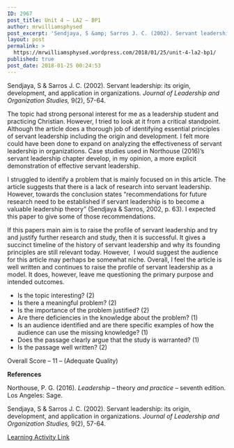 ```yaml
---
ID: 2967
post_title: Unit 4 – LA2 – BP1
author: mrwilliamsphysed
post_excerpt: 'Sendjaya, S &amp; Sarros J. C. (2002). Servant leadership: its origin, development, and application in&nbsp;organizations. Journal of Leadership and Organization Studies, 9(2), 57-64. The topic had strong personal interest for me as a leadership student and practicing Christian. However, I tried to look at it from a critical standpoint. Although the article does a thorough &hellip; <a href="https://mrwilliamsphysed.wordpress.com/2018/01/25/unit-4-la2-bp1/">Continue reading <span>Unit 4 &ndash; LA2 &ndash;&nbsp;BP1</span></a>'
layout: post
permalink: >
  https://mrwilliamsphysed.wordpress.com/2018/01/25/unit-4-la2-bp1/
published: true
post_date: 2018-01-25 00:24:53
---
```

Sendjaya, S &amp; Sarros J. C. (2002). Servant leadership: its origin, development, and application in organizations. <em>Journal of Leadership and Organization Studies,</em> 9(2), 57-64.

The topic had strong personal interest for me as a leadership student and practicing Christian. However, I tried to look at it from a critical standpoint. Although the article does a thorough job of identifying essential principles of servant leadership including the origin and development. I felt more could have been done to expand on analyzing the effectiveness of servant leadership in organizations. Case studies used in Northouse (2016)&#8217;s servant leadership chapter develop, in my opinion, a more explicit demonstration of effective servant leadership.

I struggled to identify a problem that is mainly focused on in this article. The article suggests that there is a lack of research into servant leadership. However, towards the conclusion states &#8220;recommendations for future research need to be established if servant leadership is to become a valuable leadership theory&#8221; (Sendjaya &amp; Sarros, 2002, p. 63). I expected this paper to give some of those recommendations.

If this papers main aim is to raise the profile of servant leadership and try and justify further research and study, then it is successful. It gives a succinct timeline of the history of servant leadership and why its founding principles are still relevant today. However,  I would suggest the audience for this article may perhaps be somewhat niche. Overall, I feel the article is well written and continues to raise the profile of servant leadership as a model. It does, however, leave me questioning the primary purpose and intended outcomes.

<ul>
<li>Is the topic interesting? (2)</li>
<li>Is there a meaningful problem? (2)</li>
<li>Is the importance of the problem justified? (2)</li>
<li>Are there deficiencies in the knowledge about the problem? (1)</li>
<li>Is an audience identified and are there specific examples of how the audience can use the missing knowledge? (1)</li>
<li>Does the passage clearly argue that the study is warranted? (1)</li>
<li>Is the passage well written? (2)</li>
</ul>

Overall Score &#8211; 11 &#8211; (Adequate Quality)

<strong>References</strong>

Northouse, P. G. (2016). <em>Leadership – </em>theory<em> and practice</em> – seventh edition. Los Angeles: Sage.

Sendjaya, S &amp; Sarros J. C. (2002). Servant leadership: its origin, development, and application in organizations. <em>Journal of Leadership and Organization Studies,</em> 9(2), 57-64.

<a href="https://create.twu.ca/ldrs591-sp18/unit-4-learning-activities/">Learning Activity Link</a>